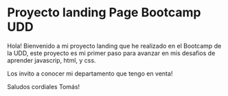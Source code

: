 # Proyecto landing Page Bootcamp UDD
Hola! Bienvenido a mi proyecto landing que he realizado en el Bootcamp de la UDD, este proyecto es mi primer paso para avanzar en mis desafios de aprender javascrip, html, y css.

Los invito a conocer mi departamento que tengo en venta!

Saludos cordiales Tomás!
